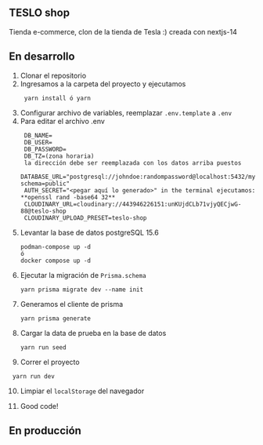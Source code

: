 ## TESLO shop

Tienda e-commerce, clon de la tienda de Tesla :)
creada con nextjs-14

## En desarrollo

1. Clonar el repositorio
2. Ingresamos a la carpeta del proyecto y ejecutamos
   ```
    yarn install ó yarn
   ```
3. Configurar archivo de variables, reemplazar `.env.template` a `.env`
4. Para editar el archivo .env
   ```
    DB_NAME=
    DB_USER=
    DB_PASSWORD=
    DB_TZ=(zona horaria)
    la dirección debe ser reemplazada con los datos arriba puestos
    DATABASE_URL="postgresql://johndoe:randompassword@localhost:5432/mydb?schema=public"
    AUTH_SECRET="<pegar aquí lo generado>" in the terminal ejecutamos: **openssl rand -base64 32**
    CLOUDINARY_URL=cloudinary://443946226151:unKUjdCLb71vjyQECjwG-88@teslo-shop
    CLOUDINARY_UPLOAD_PRESET=teslo-shop
   ```
5. Levantar la base de datos postgreSQL 15.6
   ```
   podman-compose up -d
   ó
   docker compose up -d
   ```
6. Ejecutar la migración de `Prisma.schema`
   ```
   yarn prisma migrate dev --name init
   ```
7. Generamos el cliente de prisma
   ```
   yarn prisma generate
   ```
8. Cargar la data de prueba en la base de datos
   ```
   yarn run seed
   ```
9.  Correr el proyecto
   ```
    yarn run dev
   ```
10. Limpiar el `localStorage` del navegador

11. Good code!


## En producción